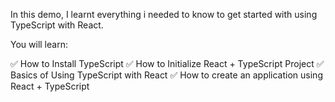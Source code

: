 In this demo, I learnt everything i needed to know to get started with using TypeScript with React.

You will learn:

✅ How to Install TypeScript
✅ How to Initialize React + TypeScript Project
✅ Basics of Using TypeScript with React
✅ How to create an application using React + TypeScript